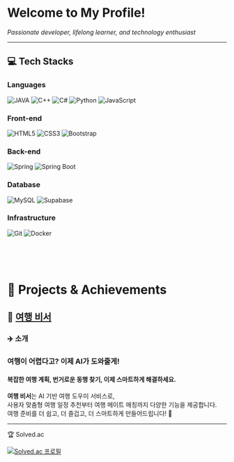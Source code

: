 <h1>Welcome to My Profile!</h1> <p> <em>Passionate developer, lifelong learner, and technology enthusiast</em> </p> <hr />
<h2>💻 Tech Stacks</h2>
<h3> Languages </h3>
<p > <img src="https://tinyurl.com/dtjz9vv5" alt="JAVA"> <img src="https://img.shields.io/badge/C++-00599C.svg?&style=for-the-badge&logo=cplusplus&logoColor=white" alt="C++"> <img src="https://img.shields.io/badge/c-A8B9CC.svg?&style=for-the-badge&logo=c&logoColor=white" alt="C#"> <img src="https://img.shields.io/badge/python-3776AB.svg?&style=for-the-badge&logo=python&logoColor=white" alt="Python"> <img src="https://img.shields.io/badge/javascript-F7DF1E.svg?&style=for-the-badge&logo=javascript&logoColor=white" alt="JavaScript"> </p>
<h3> Front-end </h3>
<p> <img src="https://img.shields.io/badge/html5-E34F26.svg?&style=for-the-badge&logo=html5&logoColor=white" alt="HTML5"> <img src="https://img.shields.io/badge/css3-1572B6.svg?&style=for-the-badge&logo=css3&logoColor=white" alt="CSS3"> <img src="https://img.shields.io/badge/bootstrap-7952B3.svg?&style=for-the-badge&logo=bootstrap&logoColor=white" alt="Bootstrap"> </p>
<h3> Back-end </h3>
<p> <img src="https://img.shields.io/badge/spring-6DB33F.svg?&style=for-the-badge&logo=spring&logoColor=white" alt="Spring"> <img src="https://img.shields.io/badge/springboot-6DB33F.svg?&style=for-the-badge&logo=springboot&logoColor=white" alt="Spring Boot"> </p>
<h3> Database </h3>
<p > <img src="https://img.shields.io/badge/mysql-4479A1.svg?&style=for-the-badge&logo=mysql&logoColor=white" alt="MySQL"> <img src="https://img.shields.io/badge/supabase-3FCF8E?style=for-the-badge&logo=supabase&logoColor=white" alt="Supabase">   </p>
<h3> Infrastructure </h3>
<p > <img src="https://img.shields.io/badge/git-F05032.svg?&style=for-the-badge&logo=git&logoColor=white" alt="Git"> <img src="https://img.shields.io/badge/docker-2496ED.svg?&style=for-the-badge&logo=docker&logoColor=white" alt="Docker"> </p>



<br>
<br>
<br>
<h1 align="">🎯 Projects & Achievements</h1>

## 🧳 <a href = "https://github.com/aiBE-chill-TEAM/travel-secretary/"> 여행 비서 </a>

### ✈️ 소개

### 여행이 어렵다고? 이제 AI가 도와줄게!<br>
#### 복잡한 여행 계획, 번거로운 동행 찾기, 이제 스마트하게 해결하세요.
**여행 비서**는 AI 기반 여행 도우미 서비스로,  
사용자 맞춤형 여행 일정 추천부터 여행 메이트 매칭까지 다양한 기능을 제공합니다.  
여행 준비를 더 쉽고, 더 즐겁고, 더 스마트하게 만들어드립니다! 🚀


<hr />
🏆 Solved.ac
<p> <a href="https://solved.ac/pager12"> <img src="http://mazassumnida.wtf/api/v2/generate_badge?boj=pager12" alt="Solved.ac 프로필"> </a> </p>
